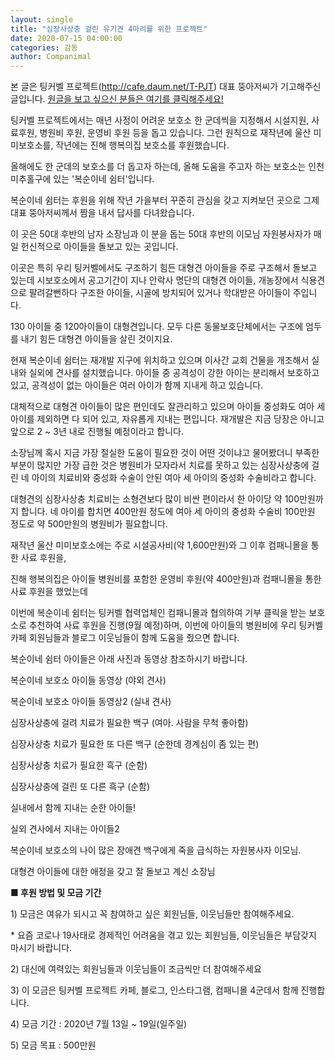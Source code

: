 ```yaml
---
layout: single
title: "심장사상충 걸린 유기견 4마리를 위한 프로젝트"
date: 2020-07-15 04:00:00
categories: 감동
author: Companimal
---
```


본 글은 팅커벨 프로젝트(http://cafe.daum.net/T-PJT) 대표 뚱아저씨가 기고해주신 글입니다. [원글을 보고 싶으신 분들은 여기를 클릭해주세요!](https://blog.naver.com/tinkerbell-project/222029304989)

팅커벨 프로젝트에서는 매년 사정이 어려운 보호소 한 군데씩을 지정해서 시설지원, 사료후원, 병원비 후원, 운영비 후원 등을 돕고 있습니다. 그런 원칙으로 재작년에 울산 미미보호소를, 작년에는 진해 행복의집 보호소를 후원했습니다.

올해에도 한 군데의 보호소를 더 돕고자 하는데, 올해 도움을 주고자 하는 보호소는 인천 미추홀구에 있는 '복순이네 쉼터'입니다.

복순이네 쉼터는 후원을 위해 작년 가을부터 꾸준히 관심을 갖고 지켜보던 곳으로 그제 대표 뚱아저씨께서 짬을 내서 답사를 다녀왔습니다.

이 곳은 50대 후반의 남자 소장님과 이 분을 돕는 50대 후반의 이모님 자원봉사자가 매일 헌신적으로 아이들을 돌보고 있는 곳입니다.

이곳은 특히 우리 팅커벨에서도 구조하기 힘든 대형견 아이들을 주로 구조해서 돌보고 있는데 시보호소에서 공고기간이 지나 안락사 명단의 대형견 아이들, 개농장에서 식용견으로 팔려갈뻔하다 구조한 아이들, 시골에 방치되어 있거나 학대받은 아이들이 주입니다.

130 아이들 중 120아이들이 대형견입니다. 모두 다른 동물보호단체에서는 구조에 엄두를 내기 힘든 대형견 아이들을 살린 것이지요.

현재 복순이네 쉼터는 재개발 지구에 위치하고 있으며 이사간 교회 건물을 개조해서 실내와 실외에 견사를 설치했습니다. 아이들 중 공격성이 강한 아이는 분리해서 보호하고 있고, 공격성이 없는 아이들은 여러 아이가 함께 지내게 하고 있습니다.

대체적으로 대형견 아이들이 많은 편인데도 잘관리하고 있으며 아이들 중성화도 여아 세 아이를 제외하면 다 되어 있고, 자유롭게 지내는 편입니다. 재개발은 지금 당장은 아니고 앞으로 2 ~ 3년 내로 진행될 예정이라고 합니다.

소장님께 혹시 지금 가장 절실한 도움이 필요한 것이 어떤 것이냐고 물어봤더니 부족한 부분이 많지만 가장 급한 것은 병원비가 모자라서 치료를 못하고 있는 심장사상충에 걸린 네 아이의 치료비와 중성화 수술이 안된 여아 세 아이의 중성화 수술비라고 합니다.

대형견의 심장사상충 치료비는 소형견보다 많이 비싼 편이라서 한 아이당 약 100만원까지 합니다. 네 아이를 합치면 400만원 정도에 여아 세 아이의 중성화 수술비 100만원 정도로 약 500만원의 병원비가 필요합니다.

재작년 울산 미미보호소에는 주로 시설공사비(약 1,600만원)와 그 이후 컴패니몰을 통한 사료 후원을,

진해 행복의집은 아이들 병원비를 포함한 운영비 후원(약 400만원)과 컴패니몰을 통한 사료 후원을 했었는데

이번에 복순이네 쉼터는 팅커벨 협력업체인 컴패니몰과 협의하여 기부 클릭을 받는 보호소로 추천하여 사료 후원을 진행(9월 예정)하며, 이번에 아이들의 병원비에 우리 팅커벨 카페 회원님들과 블로그 이웃님들이 함께 도움을 줬으면 합니다.

복순이네 쉼터 아이들은 아래 사진과 동영상 참조하시기 바랍니다.

복순이네 보호소 아이들 동영상 (야외 견사)

복순이네 보호소 아이들 동영상2 (실내 견사)

심장사상충에 걸려 치료가 필요한 백구 (여아. 사람을 무척 좋아함)

심장사상충 치료가 필요한 또 다른 백구 (순한데 경계심이 좀 있는 편)

심장사상충 치료가 필요한 흑구 (순함)

심장사상충에 걸린 또 다른 흑구 (순함)

실내에서 함께 지내는 순한 아이들!

실외 견사에서 지내는 아이들2

복순이네 보호소의 나이 많은 장애견 백구에게 죽을 급식하는 자원봉사자 이모님.

대형견 아이들에 대한 애정을 갖고 잘 돌보고 계신 소장님

**■ 후원 방법 및 모금 기간**

1\) 모금은 여유가 되시고 꼭 참여하고 싶은 회원님들, 이웃님들만 참여해주세요.

\* 요즘 코로나 19사태로 경제적인 어려움을 겪고 있는 회원님들, 이웃님들은 부담갖지 마시기 바랍니다.

2\) 대신에 여력있는 회원님들과 이웃님들이 조금씩만 더 참여해주세요

3\) 이 모금은 팅커벨 프로젝트 카페, 블로그, 인스타그램, 컴패니몰 4군데서 함께 진행합니다.

4\) 모금 기간 : 2020년 7월 13일 ~ 19일(일주일)

5\) 모금 목표 : 500만원

[](https://blog.naver.com/tinkerbell-project/222029304989)

